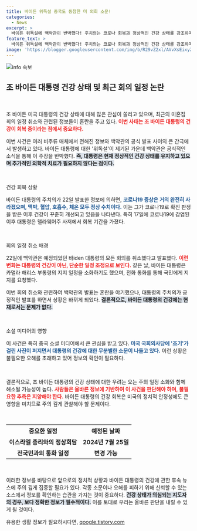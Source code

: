 ```yaml
---
title: 바이든 위독설 중국도 동참한 미 의회 소문!
categories:
  - News
excerpt: >
  바이든 위독설에 백악관이 반박했다! 주치의는 코로나 회복과 정상적인 건강 상태를 강조하며, 월요일 회의 취소는 일시적이라 밝혔다. 이번 주 일정은 지속될 예정, 그러나 건강 논란은 계속 확대되고 있다. 클릭해 자세한 내용을 확인하세요!
feature_text: >
  바이든 위독설에 백악관이 반박했다! 주치의는 코로나 회복과 정상적인 건강 상태를 강조하며, 월요일 회의 취소는 일시적이라 밝혔다. 이번 주 일정은 지속될 예정, 그러나 건강 논란은 계속 확대되고 있다. 클릭해 자세한 내용을 확인하세요!
image: 'https://blogger.googleusercontent.com/img/b/R29vZ2xl/AVvXsEixyZcFfHzMRdzZMjFBmAUKJYCLCGyLL1o632UiGVXcaFdKo_bkvkuCioo0uUKlGfBVcT3P84aROyZIXSBEx3Aw5nCQ3pTgDom1WDC4m8eifvWiAmWEEVb4x6G_l8C0QH225ldMjyaFvpxGEBGNO37VmDTDMHGhJPq73UglMfDca1-0aw/s1600/blogspot.png'
---
```


<p><img src="https://blogger.googleusercontent.com/img/b/R29vZ2xl/AVvXsEixyZcFfHzMRdzZMjFBmAUKJYCLCGyLL1o632UiGVXcaFdKo_bkvkuCioo0uUKlGfBVcT3P84aROyZIXSBEx3Aw5nCQ3pTgDom1WDC4m8eifvWiAmWEEVb4x6G_l8C0QH225ldMjyaFvpxGEBGNO37VmDTDMHGhJPq73UglMfDca1-0aw/s1600/blogspot.png" alt="info 속보" /></p>

<h2 data-ke-size="size26">조 바이든 대통령 건강 상태 및 최근 회의 일정 논란</h2>

<p data-ke-size="size16">&nbsp;</p>

<p>조 바이든 미국 대통령의 건강 상태에 대해 많은 관심이 쏠리고 있으며, 최근의 미혼집 회의 일정 취소와 관련된 정보들이 혼란을 주고 있다. <b><span style="color: #ee2323;">이번 사태는 조 바이든 대통령의 건강이 회복 중이라는 점에서 중요하다.</span></b> </p>

<p>이번 사건은 여러 비주류 매체에서 전해진 정보와 백악관의 공식 발표 사이의 큰 간극에서 발생하고 있다. 바이든 대통령에 대한 '위독설'이 제기된 가운데 백악관은 공식적인 소식을 통해 이 주장을 반박했다. <b><span style="background-color: #21538527;">즉, 대통령은 현재 정상적인 건강 상태를 유지하고 있으며 추가적인 의학적 치료가 필요하지 않다는 점이다.</span></b></p>

<p data-ke-size="size16">&nbsp;</p>

<p>건강 회복 상황</p>

<p>바이든 대통령의 주치의가 22일 발표한 정보에 의하면, <b><span style="color: #1a5490;">코로나19 증상은 거의 완전히 사라졌으며, 맥박, 혈압, 호흡수, 체온 모두 정상 수치이다.</span></b> 이는 그가 코로나19로 확진 판정을 받은 이후 건강이 꾸준히 개선되고 있음을 나타낸다. 특히 17일에 코로나19에 감염된 이후 대통령은 델라웨어주 사저에서 회복 기간을 가졌다.</p>

<p data-ke-size="size16">&nbsp;</p>

<p>회의 일정 취소 배경</p>

<p>22일에 백악관은 예정되었던 바iden 대통령의 모든 회의를 취소했다고 발표했다. <b><span style="color: #ee2323;">이런 변화는 대통령의 건강이 아닌, 단순한 일정 조정으로 보인다.</span></b> 같은 날, 바이든 대통령은 카멀라 해리스 부통령의 지지 일정을 소화하기도 했으며, 전화 통화를 통해 국민에게 지지를 요청했다. </p>

<p>이번 회의 취소와 관련하여 백악관의 발표는 혼란을 야기했으나, 대통령의 주치의가 긍정적인 발표를 하면서 상황은 바뀌게 되었다. <b><span style="background-color: #21538527;">결론적으로, 바이든 대통령의 건강에는 현재로서는 문제가 없다.</span></b></p>

<p data-ke-size="size16">&nbsp;</p>

<p>소셜 미디어의 영향</p>

<p>이 사건은 특히 중국 소셜 미디어에서 큰 관심을 받고 있다. <b><span style="color: #1a5490;">미국 국회의사당에 '조기'가 걸린 사진이 퍼지면서 대통령의 건강에 대한 무분별한 소문이 나돌고 있다.</span></b> 이런 상황은 불필요한 오해를 초래하고 있어 정보의 확인이 필요하다.</p>

<p data-ke-size="size16">&nbsp;</p>

<p>결론적으로, 조 바이든 대통령의 건강 상태에 대한 우려는 오는 주의 일정 소화와 함께 해소될 가능성이 높다. <b><span style="color: #ee2323;">사람들은 올바른 정보에 기반하여 이 사건을 판단해야 하며, 불필요한 추측은 지양해야 한다.</span></b> 바이든 대통령의 건강 회복은 미국의 정치적 안정성에도 큰 영향을 미치므로 주의 깊게 관찰해야 할 문제이다. </p>

<p data-ke-size="size16">&nbsp;</p>

<table style="width:100%">
  <tr>
    <th style="text-align: center;"><b>중요한 일정</b></th>
    <th style="text-align: center;"><b>예정된 날짜</b></th>
  </tr>
  <tr>
    <td style="text-align: center;"><b>이스라엘 총리와의 정상회담</b></td>
    <td style="text-align: center;"><b>2024년 7월 25일</b></td>
  </tr>
  <tr>
    <td style="text-align: center;"><b>전국민과의 통화 일정</b></td>
    <td style="text-align: center;"><b>변경 가능</b></td>
  </tr>
</table>

<p data-ke-size="size16">&nbsp;</p>

<p>이러한 정보를 바탕으로 앞으로의 정치적 상황과 바이든 대통령의 건강에 관한 후속 뉴스에 주의 깊게 집중할 필요가 있다. 각종 소문이나 오해를 피하기 위해 신뢰할 수 있는 소스에서 정보를 확인하는 습관을 가지는 것이 중요하다. <b><span style="background-color: #21538527;">건강 상태가 의심되는 지도자의 경우, 보다 정확한 정보가 필수적이다.</span></b> 이를 토대로 우리는 올바른 판단을 내릴 수 있게 될 것이다.</p>
유용한 생활 정보가 필요하시다면, <a href="https://qoogle.tistory.com" rel="dofollow">qoogle.tistory.com</a>


